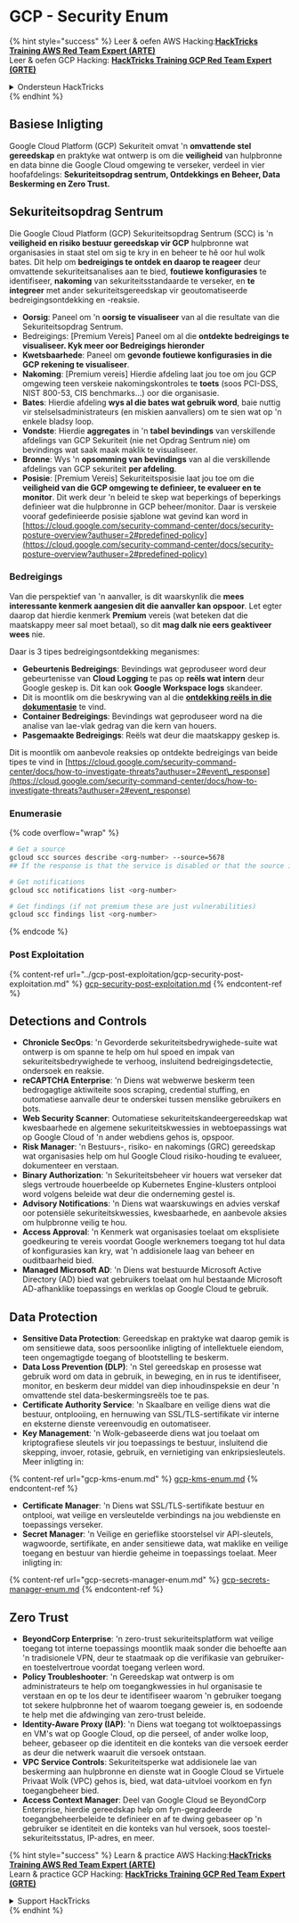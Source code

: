 # GCP - Security Enum

{% hint style="success" %}
Leer & oefen AWS Hacking:<img src="../../../.gitbook/assets/image (1) (1) (1).png" alt="" data-size="line">[**HackTricks Training AWS Red Team Expert (ARTE)**](https://training.hacktricks.xyz/courses/arte)<img src="../../../.gitbook/assets/image (1) (1) (1).png" alt="" data-size="line">\
Leer & oefen GCP Hacking: <img src="../../../.gitbook/assets/image (2).png" alt="" data-size="line">[**HackTricks Training GCP Red Team Expert (GRTE)**<img src="../../../.gitbook/assets/image (2).png" alt="" data-size="line">](https://training.hacktricks.xyz/courses/grte)

<details>

<summary>Ondersteun HackTricks</summary>

* Kyk na die [**subskripsie planne**](https://github.com/sponsors/carlospolop)!
* **Sluit aan by die** 💬 [**Discord groep**](https://discord.gg/hRep4RUj7f) of die [**telegram groep**](https://t.me/peass) of **volg** ons op **Twitter** 🐦 [**@hacktricks\_live**](https://twitter.com/hacktricks_live)**.**
* **Deel hacking truuks deur PR's in te dien na die** [**HackTricks**](https://github.com/carlospolop/hacktricks) en [**HackTricks Cloud**](https://github.com/carlospolop/hacktricks-cloud) github repos.

</details>
{% endhint %}

## Basiese Inligting

Google Cloud Platform (GCP) Sekuriteit omvat 'n **omvattende stel gereedskap** en praktyke wat ontwerp is om die **veiligheid** van hulpbronne en data binne die Google Cloud omgewing te verseker, verdeel in vier hoofafdelings: **Sekuriteitsopdrag sentrum, Ontdekkings en Beheer, Data Beskerming en Zero Trust.**

## **Sekuriteitsopdrag Sentrum**

Die Google Cloud Platform (GCP) Sekuriteitsopdrag Sentrum (SCC) is 'n **veiligheid en risiko bestuur gereedskap vir GCP** hulpbronne wat organisasies in staat stel om sig te kry in en beheer te hê oor hul wolk bates. Dit help om **bedreigings te ontdek en daarop te reageer** deur omvattende sekuriteitsanalises aan te bied, **foutiewe konfigurasies** te identifiseer, **nakoming** van sekuriteitsstandaarde te verseker, en **te integreer** met ander sekuriteitsgereedskap vir geoutomatiseerde bedreigingsontdekking en -reaksie.

* **Oorsig**: Paneel om 'n **oorsig te visualiseer** van al die resultate van die Sekuriteitsopdrag Sentrum.
* Bedreigings: \[Premium Vereis] Paneel om al die **ontdekte bedreigings te visualiseer. Kyk meer oor Bedreigings hieronder**
* **Kwetsbaarhede**: Paneel om **gevonde foutiewe konfigurasies in die GCP rekening te visualiseer**.
* **Nakoming**: \[Premium vereis] Hierdie afdeling laat jou toe om jou GCP omgewing teen verskeie nakomingskontroles te **toets** (soos PCI-DSS, NIST 800-53, CIS benchmarks...) oor die organisasie.
* **Bates**: Hierdie afdeling **wys al die bates wat gebruik word**, baie nuttig vir stelselsadministrateurs (en miskien aanvallers) om te sien wat op 'n enkele bladsy loop.
* **Vondste**: Hierdie **aggregates** in 'n **tabel bevindings** van verskillende afdelings van GCP Sekuriteit (nie net Opdrag Sentrum nie) om bevindings wat saak maak maklik te visualiseer.
* **Bronne**: Wys 'n **opsomming van bevindings** van al die verskillende afdelings van GCP sekuriteit **per afdeling**.
* **Posisie**: \[Premium Vereis] Sekuriteitsposisie laat jou toe om die **veiligheid van die GCP omgewing te definieer, te evalueer en te monitor**. Dit werk deur 'n beleid te skep wat beperkings of beperkings definieer wat die hulpbronne in GCP beheer/monitor. Daar is verskeie vooraf gedefinieerde posisie sjablone wat gevind kan word in [https://cloud.google.com/security-command-center/docs/security-posture-overview?authuser=2#predefined-policy](https://cloud.google.com/security-command-center/docs/security-posture-overview?authuser=2#predefined-policy)

### **Bedreigings**

Van die perspektief van 'n aanvaller, is dit waarskynlik die **mees interessante kenmerk aangesien dit die aanvaller kan opspoor**. Let egter daarop dat hierdie kenmerk **Premium** vereis (wat beteken dat die maatskappy meer sal moet betaal), so dit **mag dalk nie eers geaktiveer wees** nie.

Daar is 3 tipes bedreigingsontdekking meganismes:

* **Gebeurtenis Bedreigings**: Bevindings wat geproduseer word deur gebeurtenisse van **Cloud Logging** te pas op **reëls wat intern** deur Google geskep is. Dit kan ook **Google Workspace logs** skandeer.
* Dit is moontlik om die beskrywing van al die [**ontdekking reëls in die dokumentasie**](https://cloud.google.com/security-command-center/docs/concepts-event-threat-detection-overview?authuser=2#how_works) te vind.
* **Container Bedreigings**: Bevindings wat geproduseer word na die analise van lae-vlak gedrag van die kern van houers.
* **Pasgemaakte Bedreigings**: Reëls wat deur die maatskappy geskep is.

Dit is moontlik om aanbevole reaksies op ontdekte bedreigings van beide tipes te vind in [https://cloud.google.com/security-command-center/docs/how-to-investigate-threats?authuser=2#event\_response](https://cloud.google.com/security-command-center/docs/how-to-investigate-threats?authuser=2#event_response)

### Enumerasie

{% code overflow="wrap" %}
```bash
# Get a source
gcloud scc sources describe <org-number> --source=5678
## If the response is that the service is disabled or that the source is not found, then, it isn't enabled

# Get notifications
gcloud scc notifications list <org-number>

# Get findings (if not premium these are just vulnerabilities)
gcloud scc findings list <org-number>
```
{% endcode %}

### Post Exploitation

{% content-ref url="../gcp-post-exploitation/gcp-security-post-exploitation.md" %}
[gcp-security-post-exploitation.md](../gcp-post-exploitation/gcp-security-post-exploitation.md)
{% endcontent-ref %}

## Detections and Controls

* **Chronicle SecOps**: 'n Gevorderde sekuriteitsbedrywighede-suite wat ontwerp is om spanne te help om hul spoed en impak van sekuriteitsbedrywighede te verhoog, insluitend bedreigingsdetectie, ondersoek en reaksie.
* **reCAPTCHA Enterprise**: 'n Diens wat webwerwe beskerm teen bedrogagtige aktiwiteite soos scraping, credential stuffing, en outomatiese aanvalle deur te onderskei tussen menslike gebruikers en bots.
* **Web Security Scanner**: Outomatiese sekuriteitskandeergereedskap wat kwesbaarhede en algemene sekuriteitskwessies in webtoepassings wat op Google Cloud of 'n ander webdiens gehos is, opspoor.
* **Risk Manager**: 'n Bestuurs-, risiko- en nakomings (GRC) gereedskap wat organisasies help om hul Google Cloud risiko-houding te evalueer, dokumenteer en verstaan.
* **Binary Authorization**: 'n Sekuriteitsbeheer vir houers wat verseker dat slegs vertroude houerbeelde op Kubernetes Engine-klusters ontplooi word volgens beleide wat deur die onderneming gestel is.
* **Advisory Notifications**: 'n Diens wat waarskuwings en advies verskaf oor potensiële sekuriteitskwessies, kwesbaarhede, en aanbevole aksies om hulpbronne veilig te hou.
* **Access Approval**: 'n Kenmerk wat organisasies toelaat om eksplisiete goedkeuring te vereis voordat Google werknemers toegang tot hul data of konfigurasies kan kry, wat 'n addisionele laag van beheer en ouditbaarheid bied.
* **Managed Microsoft AD**: 'n Diens wat bestuurde Microsoft Active Directory (AD) bied wat gebruikers toelaat om hul bestaande Microsoft AD-afhanklike toepassings en werklas op Google Cloud te gebruik.

## Data Protection

* **Sensitive Data Protection**: Gereedskap en praktyke wat daarop gemik is om sensitiewe data, soos persoonlike inligting of intellektuele eiendom, teen ongemagtigde toegang of blootstelling te beskerm.
* **Data Loss Prevention (DLP)**: 'n Stel gereedskap en prosesse wat gebruik word om data in gebruik, in beweging, en in rus te identifiseer, monitor, en beskerm deur middel van diep inhoudinspeksie en deur 'n omvattende stel data-beskermingsreëls toe te pas.
* **Certificate Authority Service**: 'n Skaalbare en veilige diens wat die bestuur, ontplooiing, en hernuwing van SSL/TLS-sertifikate vir interne en eksterne dienste vereenvoudig en outomatiseer.
* **Key Management**: 'n Wolk-gebaseerde diens wat jou toelaat om kriptografiese sleutels vir jou toepassings te bestuur, insluitend die skepping, invoer, rotasie, gebruik, en vernietiging van enkripsiesleutels. Meer inligting in:

{% content-ref url="gcp-kms-enum.md" %}
[gcp-kms-enum.md](gcp-kms-enum.md)
{% endcontent-ref %}

* **Certificate Manager**: 'n Diens wat SSL/TLS-sertifikate bestuur en ontplooi, wat veilige en versleutelde verbindings na jou webdienste en toepassings verseker.
* **Secret Manager**: 'n Veilige en gerieflike stoorstelsel vir API-sleutels, wagwoorde, sertifikate, en ander sensitiewe data, wat maklike en veilige toegang en bestuur van hierdie geheime in toepassings toelaat. Meer inligting in:

{% content-ref url="gcp-secrets-manager-enum.md" %}
[gcp-secrets-manager-enum.md](gcp-secrets-manager-enum.md)
{% endcontent-ref %}

## Zero Trust

* **BeyondCorp Enterprise**: 'n zero-trust sekuriteitsplatform wat veilige toegang tot interne toepassings moontlik maak sonder die behoefte aan 'n tradisionele VPN, deur te staatmaak op die verifikasie van gebruiker- en toestelvertroue voordat toegang verleen word.
* **Policy Troubleshooter**: 'n Gereedskap wat ontwerp is om administrateurs te help om toegangkwessies in hul organisasie te verstaan en op te los deur te identifiseer waarom 'n gebruiker toegang tot sekere hulpbronne het of waarom toegang geweier is, en sodoende te help met die afdwinging van zero-trust beleide.
* **Identity-Aware Proxy (IAP)**: 'n Diens wat toegang tot wolktoepassings en VM's wat op Google Cloud, op die perseel, of ander wolke loop, beheer, gebaseer op die identiteit en die konteks van die versoek eerder as deur die netwerk waaruit die versoek ontstaan.
* **VPC Service Controls**: Sekuriteitsperke wat addisionele lae van beskerming aan hulpbronne en dienste wat in Google Cloud se Virtuele Privaat Wolk (VPC) gehos is, bied, wat data-uitvloei voorkom en fyn toegangbeheer bied.
* **Access Context Manager**: Deel van Google Cloud se BeyondCorp Enterprise, hierdie gereedskap help om fyn-gegradeerde toegangbeheerbeleide te definieer en af te dwing gebaseer op 'n gebruiker se identiteit en die konteks van hul versoek, soos toestel-sekuriteitsstatus, IP-adres, en meer.

{% hint style="success" %}
Learn & practice AWS Hacking:<img src="../../../.gitbook/assets/image (1) (1) (1).png" alt="" data-size="line">[**HackTricks Training AWS Red Team Expert (ARTE)**](https://training.hacktricks.xyz/courses/arte)<img src="../../../.gitbook/assets/image (1) (1) (1).png" alt="" data-size="line">\
Learn & practice GCP Hacking: <img src="../../../.gitbook/assets/image (2).png" alt="" data-size="line">[**HackTricks Training GCP Red Team Expert (GRTE)**<img src="../../../.gitbook/assets/image (2).png" alt="" data-size="line">](https://training.hacktricks.xyz/courses/grte)

<details>

<summary>Support HackTricks</summary>

* Check the [**subscription plans**](https://github.com/sponsors/carlospolop)!
* **Join the** 💬 [**Discord group**](https://discord.gg/hRep4RUj7f) or the [**telegram group**](https://t.me/peass) or **follow** us on **Twitter** 🐦 [**@hacktricks\_live**](https://twitter.com/hacktricks_live)**.**
* **Share hacking tricks by submitting PRs to the** [**HackTricks**](https://github.com/carlospolop/hacktricks) and [**HackTricks Cloud**](https://github.com/carlospolop/hacktricks-cloud) github repos.

</details>
{% endhint %}
